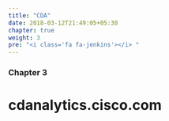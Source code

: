 ```yaml
---
title: "CDA"
date: 2018-03-12T21:49:05+05:30
chapter: true
weight: 3
pre: "<i class='fa fa-jenkins'></i> "
---
```


### Chapter 3

# cdanalytics.cisco.com

